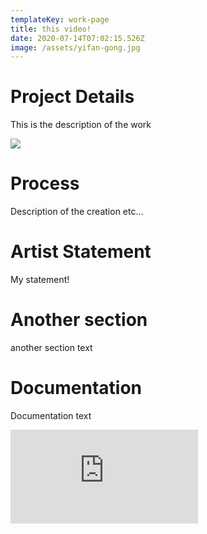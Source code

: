 ```yaml
---
templateKey: work-page
title: this video!
date: 2020-07-14T07:02:15.526Z
image: /assets/yifan-gong.jpg
---
```

# Project Details

This is the description of the work

![](/assets/yifan-gong.jpg)

# Process

Description of the creation etc...

# Artist Statement

My statement!



# Another section

another section text



# Documentation

Documentation text



<div class="video-container"><iframe src="https://www.youtube.com/embed/0JCUH5daCCE" class="video" frameborder="0" allow="accelerometer; autoplay; encrypted-media; gyroscope; picture-in-picture" allowfullscreen></iframe></div>